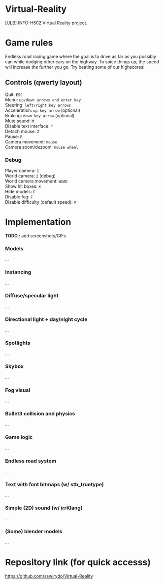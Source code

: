 # Virtual-Reality
[ULB] INFO-H502 Virtual Reality project.

# Game rules
Endless road racing game where the goal is to drive as far as you possibly can while dodging other cars on the highway.
To spice things up, the speed will increase the further you go. Try beating some of our highscores!

## Controls (qwerty layout)
Quit: `ESC`<br>
Menu: `up/down arrows and enter key`<br>
Steering: `left/right key arrows`<br>
Acceleration: `up key arrow` (optional)<br>
Braking: `down key arrow` (optional)<br>
Mute sound: `M`<br>
Disable text interface: `T`<br>
Detach mouse: `Z`<br>
Pause: `P`<br>
Camera movement: `mouse`<br>
Camera zoom/dezoom: `mouse wheel`<br>

### Debug
Player camera: `1`<br>
World camera: `2` (debug)<br>
World camera movement: `WSAD`<br>
Show hit boxes: `X`<br>
Hide models: `C`<br>
Disable fog: `F`<br>
Disable difficulty (default speed): `V`<br>

# Implementation
<b>TODO :</b> add screenshots/GIFs

### Models
...
### Instancing
...
### Diffuse/specular light
...
### Directional light + day/night cycle
...
### Spotlights
...
### Skybox
...
### Fog visual
...
### Bullet3 collision and physics
...
### Game logic
...
### Endless road system
...
### Text with font bitmaps (w/ stb_truetype)
...
### Simple (2D) sound (w/ irrKlang)
...
### (Some) blender models
...

# Repository link (for quick accesss)
https://github.com/sswirydo/Virtual-Reality

